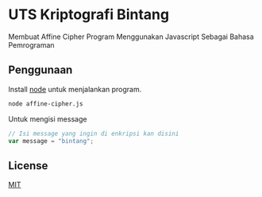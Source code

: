 # UTS Kriptografi Bintang

Membuat Affine Cipher Program Menggunakan Javascript Sebagai Bahasa Pemrograman

## Penggunaan

Install [node](https://nodejs.org/en) untuk menjalankan program.

```bash
node affine-cipher.js
```

Untuk mengisi message

```javascript
// Isi message yang ingin di enkripsi kan disini
var message = "bintang";
```

## License

[MIT](https://choosealicense.com/licenses/mit/)